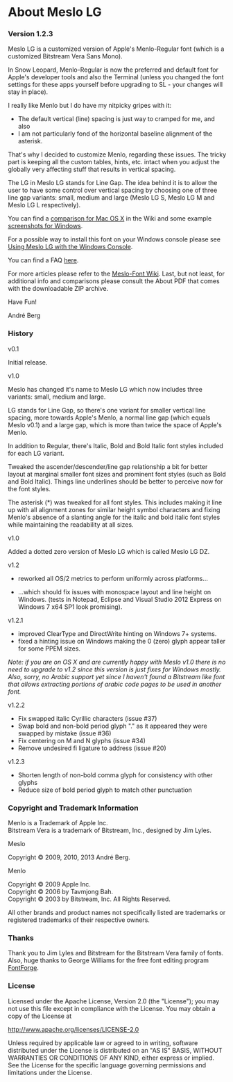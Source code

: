# About Meslo LG

### Version 1.2.3

Meslo LG is a customized version of Apple's Menlo-Regular font
(which is a customized Bitstream Vera Sans Mono).

In Snow Leopard, Menlo-Regular is now the preferred and default font for Apple's 
developer tools and also the Terminal (unless you changed the font settings for 
these apps yourself before upgrading to SL - your changes will stay in place).

I really like Menlo but I do have my nitpicky gripes with it: 

* The default vertical (line) spacing is just way to cramped for me, and also
* I am not particularly fond of the horizontal baseline alignment of the asterisk.

That's why I decided to customize Menlo, regarding these issues.
The tricky part is keeping all the custom tables, hints, etc. intact when you 
adjust the globally very affecting stuff that results in vertical spacing. 

The LG in Meslo LG stands for Line Gap. The idea behind it is to allow the user 
to have some control over vertical spacing by choosing one of three line gap 
variants: small, medium and large (Meslo LG S, Meslo LG M and Meslo LG L respectively). 

You can find a [comparison for Mac OS X](http://github.com/andreberg/Meslo-Font/wiki/Menlo-Meslo-LG-Compared-%28Mac-OS-X%29) in the Wiki
and some example [screenshots for Windows](http://github.com/andreberg/Meslo-Font/wiki/Meslo-LG-Examples-%28Windows%29).

For a possible way to install this font on your Windows console please see 
[Using Meslo LG with the Windows Console](http://github.com/andreberg/Meslo-Font/wiki/Using-Meslo-LG-with-the-Windows-Console).

You can find a FAQ [here](http://github.com/andreberg/Meslo-Font/wiki/Frequently-Answered-Questions).

For more articles please refer to the [Meslo-Font Wiki](http://github.com/andreberg/Meslo-Font/wiki).
Last, but not least, for additional info and comparisons please consult the About PDF that comes with the 
downloadable ZIP archive.

Have Fun!

André Berg

### History

v0.1

Initial release.

v1.0

Meslo has changed it's name to Meslo LG which now includes three variants: 
small, medium and large.

LG stands for Line Gap, so there's one variant for smaller vertical line spacing, 
more towards Apple's Menlo, a normal line gap (which equals Meslo v0.1) and 
a large gap, which is more than twice the space of Apple's Menlo.

In addition to Regular, there's Italic, Bold and Bold Italic font styles 
included for each LG variant.

Tweaked the ascender/descender/line gap relationship a bit for better layout 
at marginal smaller font sizes and prominent font styles (such as Bold and 
Bold Italic). Things line underlines should be better to perceive now for 
the font styles.

The asterisk (*) was tweaked for all font styles. 
This includes making it line up with all alignment zones for similar height 
symbol characters and fixing Menlo's absence of a slanting angle for the italic 
and bold italic font styles while maintaining the readability at all sizes.

v1.0

Added a dotted zero version of Meslo LG which is called Meslo LG DZ.

v1.2

* reworked all OS/2 metrics to perform uniformly across platforms...

* ...which should fix issues with monospace layout and line height on Windows.
  (tests in Notepad, Eclipse and Visual Studio 2012 Express on Windows 7 x64 SP1
  look promising).
  
v1.2.1

* improved ClearType and DirectWrite hinting on Windows 7+ systems.
* fixed a hinting issue on Windows making the 0 (zero) glyph appear taller for
  some PPEM sizes.
  
 *Note: if you are on OS X and are currently happy with Meslo v1.0 there is
  no need to upgrade to v1.2 since this version is just fixes for Windows mostly.
  Also, sorry, no Arabic support yet since I haven't found a Bitstream like font
  that allows extracting portions of arabic code pages to be used in another font.*

v1.2.2

* Fix swapped italic Cyrillic characters (issue #37)
* Swap bold and non-bold period glyph "." as it appeared they were swapped by mistake (issue #36)
* Fix centering on M and N glyphs (issue #34)
* Remove undesired fi ligature to address (issue #20)

v1.2.3

* Shorten length of non-bold comma glyph for consistency with other glyphs
* Reduce size of bold period glyph to match other punctuation

### Copyright and Trademark Information

Menlo is a Trademark of Apple Inc.<br>
Bitstream Vera is a trademark of Bitstream, Inc., designed by Jim Lyles.

Meslo

Copyright © 2009, 2010, 2013 André Berg.

Menlo

Copyright © 2009 Apple Inc.<br>
Copyright © 2006 by Tavmjong Bah.<br>
Copyright © 2003 by Bitstream, Inc. All Rights Reserved.

All other brands and product names not specifically listed are trademarks or 
registered trademarks of their respective owners.

### Thanks

Thank you to Jim Lyles and Bitstream for the Bitstream Vera family of fonts.
Also, huge thanks to George Williams for the free font editing program [FontForge](http://fontforge.org).

### License

Licensed under the Apache License, Version 2.0 (the "License");
you may not use this file except in compliance with the License.
You may obtain a copy of the License at

http://www.apache.org/licenses/LICENSE-2.0

Unless required by applicable law or agreed to in writing, software
distributed under the License is distributed on an "AS IS" BASIS,
WITHOUT WARRANTIES OR CONDITIONS OF ANY KIND, either express or implied.
See the License for the specific language governing permissions and
limitations under the License.


